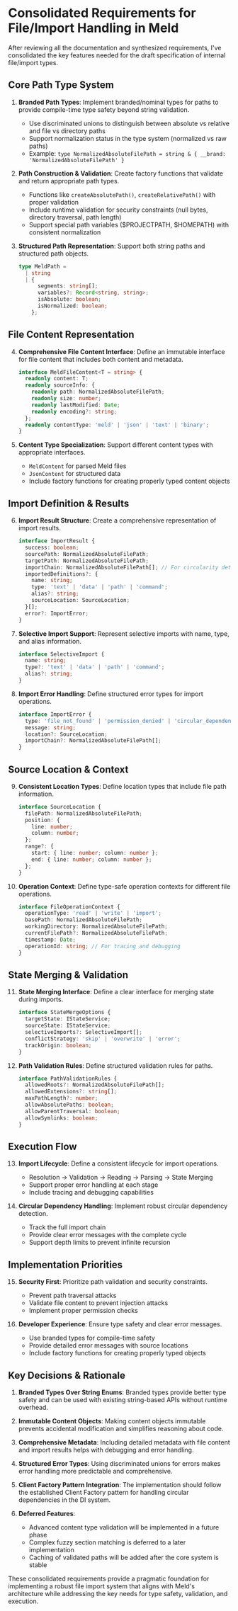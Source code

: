 # Consolidated Requirements for File/Import Handling in Meld

After reviewing all the documentation and synthesized requirements, I've consolidated the key features needed for the draft specification of internal file/import types.

## Core Path Type System

1. **Branded Path Types**: Implement branded/nominal types for paths to provide compile-time type safety beyond string validation.
   - Use discriminated unions to distinguish between absolute vs relative and file vs directory paths
   - Support normalization status in the type system (normalized vs raw paths)
   - Example: `type NormalizedAbsoluteFilePath = string & { __brand: 'NormalizedAbsoluteFilePath' }`

2. **Path Construction & Validation**: Create factory functions that validate and return appropriate path types.
   - Functions like `createAbsolutePath()`, `createRelativePath()` with proper validation
   - Include runtime validation for security constraints (null bytes, directory traversal, path length)
   - Support special path variables ($PROJECTPATH, $HOMEPATH) with consistent normalization

3. **Structured Path Representation**: Support both string paths and structured path objects.
   ```typescript
   type MeldPath = 
     | string 
     | {
         segments: string[];
         variables?: Record<string, string>;
         isAbsolute: boolean;
         isNormalized: boolean;
       };
   ```

## File Content Representation

4. **Comprehensive File Content Interface**: Define an immutable interface for file content that includes both content and metadata.
   ```typescript
   interface MeldFileContent<T = string> {
     readonly content: T;
     readonly sourceInfo: {
       readonly path: NormalizedAbsoluteFilePath;
       readonly size: number;
       readonly lastModified: Date;
       readonly encoding?: string;
     };
     readonly contentType: 'meld' | 'json' | 'text' | 'binary';
   }
   ```

5. **Content Type Specialization**: Support different content types with appropriate interfaces.
   - `MeldContent` for parsed Meld files
   - `JsonContent` for structured data
   - Include factory functions for creating properly typed content objects

## Import Definition & Results

6. **Import Result Structure**: Create a comprehensive representation of import results.
   ```typescript
   interface ImportResult {
     success: boolean;
     sourcePath: NormalizedAbsoluteFilePath;
     targetPath: NormalizedAbsoluteFilePath;
     importChain: NormalizedAbsoluteFilePath[]; // For circularity detection
     importedDefinitions?: {
       name: string;
       type: 'text' | 'data' | 'path' | 'command';
       alias?: string;
       sourceLocation: SourceLocation;
     }[];
     error?: ImportError;
   }
   ```

7. **Selective Import Support**: Represent selective imports with name, type, and alias information.
   ```typescript
   interface SelectiveImport {
     name: string;
     type?: 'text' | 'data' | 'path' | 'command';
     alias?: string;
   }
   ```

8. **Import Error Handling**: Define structured error types for import operations.
   ```typescript
   interface ImportError {
     type: 'file_not_found' | 'permission_denied' | 'circular_dependency' | 'parse_error' | 'validation_error';
     message: string;
     location?: SourceLocation;
     importChain?: NormalizedAbsoluteFilePath[];
   }
   ```

## Source Location & Context

9. **Consistent Location Types**: Define location types that include file path information.
   ```typescript
   interface SourceLocation {
     filePath: NormalizedAbsoluteFilePath;
     position: {
       line: number;
       column: number;
     };
     range?: {
       start: { line: number; column: number };
       end: { line: number; column: number };
     };
   }
   ```

10. **Operation Context**: Define type-safe operation contexts for different file operations.
    ```typescript
    interface FileOperationContext {
      operationType: 'read' | 'write' | 'import';
      basePath: NormalizedAbsoluteFilePath;
      workingDirectory: NormalizedAbsoluteFilePath;
      currentFilePath?: NormalizedAbsoluteFilePath;
      timestamp: Date;
      operationId: string; // For tracing and debugging
    }
    ```

## State Merging & Validation

11. **State Merging Interface**: Define a clear interface for merging state during imports.
    ```typescript
    interface StateMergeOptions {
      targetState: IStateService;
      sourceState: IStateService;
      selectiveImports?: SelectiveImport[];
      conflictStrategy: 'skip' | 'overwrite' | 'error';
      trackOrigin: boolean;
    }
    ```

12. **Path Validation Rules**: Define structured validation rules for paths.
    ```typescript
    interface PathValidationRules {
      allowedRoots?: NormalizedAbsoluteFilePath[];
      allowedExtensions?: string[];
      maxPathLength?: number;
      allowAbsolutePaths: boolean;
      allowParentTraversal: boolean;
      allowSymlinks: boolean;
    }
    ```

## Execution Flow

13. **Import Lifecycle**: Define a consistent lifecycle for import operations.
    - Resolution → Validation → Reading → Parsing → State Merging
    - Support proper error handling at each stage
    - Include tracing and debugging capabilities

14. **Circular Dependency Handling**: Implement robust circular dependency detection.
    - Track the full import chain
    - Provide clear error messages with the complete cycle
    - Support depth limits to prevent infinite recursion

## Implementation Priorities

15. **Security First**: Prioritize path validation and security constraints.
    - Prevent path traversal attacks
    - Validate file content to prevent injection attacks
    - Implement proper permission checks

16. **Developer Experience**: Ensure type safety and clear error messages.
    - Use branded types for compile-time safety
    - Provide detailed error messages with source locations
    - Include factory functions for creating properly typed objects

## Key Decisions & Rationale

1. **Branded Types Over String Enums**: Branded types provide better type safety and can be used with existing string-based APIs without runtime overhead.

2. **Immutable Content Objects**: Making content objects immutable prevents accidental modification and simplifies reasoning about code.

3. **Comprehensive Metadata**: Including detailed metadata with file content and import results helps with debugging and error handling.

4. **Structured Error Types**: Using discriminated unions for errors makes error handling more predictable and comprehensive.

5. **Client Factory Pattern Integration**: The implementation should follow the established Client Factory pattern for handling circular dependencies in the DI system.

6. **Deferred Features**:
   - Advanced content type validation will be implemented in a future phase
   - Complex fuzzy section matching is deferred to a later implementation
   - Caching of validated paths will be added after the core system is stable

These consolidated requirements provide a pragmatic foundation for implementing a robust file import system that aligns with Meld's architecture while addressing the key needs for type safety, validation, and execution.